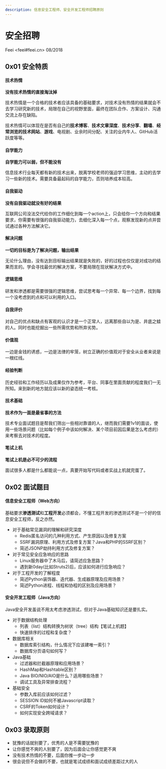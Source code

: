 ```yaml
---
description: 信息安全工程师、安全开发工程师招聘原则
---
```

# 安全招聘

Feei <feei#feei.cn> 08/2018

## 0x01 安全特质

#### 技术热情

**没有技术热情的直接淘汰掉**

技术热情是一个合格的技术者应该具备的基础要求，对技术没有热情的结果就会不去学习研究新的技术，局限在自己的视野里面，最终在团队合作、方案设计、沟通交流上存在缺陷。

技术热情可以体现在是否有自己的**技术博客**、**技术文章深度**、**技术分享**、**翻墙**、**经常浏览的技术网站**、**游戏**、电视剧、业余时间分配、关注的业内牛人、GitHub活跃度等等。

#### 自学能力

**自学能力可以弱，但不能没有**

信息技术行业每天都有新的技术出来，脱离学校老师的强迫学习思维，主动的去学习一些新的技术。需要具备最起码的自学能力，否则培养成本较高。

#### 自我驱动

**没有自我驱动就没有好的结果**

互联网公司没法交代给你的工作细化到每一个action上，只会给你一个方向和结果要求，你需要有很强的自我驱动能力，去细化深入每一个点，观察发现新的点并尝试通过各种方法解决它。

#### 解决问题

**一切的目标是为了解决问题，输出结果**

无论什么理由，没有达到目标输出结果就是失败的，好的过程也仅仅是对成功的结果而言的。学会寻找最优的解决方案，不要局限在现状解决方式中。

#### 逻辑思维

研发和渗透都是需要很强的逻辑思维，尝试思考每一个异常、每一个边界，找到每一个没考虑到的点和可以利用的入口。

#### 自我评价

对自己的优点和缺点有客观的认识才是一个正常人，远离那些自以为是、井底之蛙的人。同时也能挖掘出一些所需优势和所弃劣势。

#### 价值观

一边是金钱的诱惑，一边是法律的牢笼，树立正确的价值观对于安全从业者来说是一根红线。

#### 经验判断

历史经验和工作经历以及成果仅作为参考，平台、同事在里面贡献的程度我们一无所知。来到新的地方就应该以新的姿态统一考核。

#### 技术基础

**技术作为一面是最省事的方法**

技术专业面试题目是帮我们筛出一些相对靠谱的人，继而我们需要1v1的面谈，使用一些场景问题（比如每个例子中该如何解决、某个项目前因后果是怎么考虑的）来考察去对技术的程度。

#### 笔试上机

**笔试上机是必不可少的流程**

面试很多人都是什么都能说一点，真要开始写代码或者实战上机就完蛋了。

## 0x02 面试题目

#### 信息安全工程师（Web方向）

基础要求**渗透测试**和**工程开发**必须都会，不懂工程开发的渗透测试不是一个好的信息安全工程师，反之亦然。

- 对于基础常见漏洞的理解和研究深度
  - Redis匿名访问的几种利用方式、产生原因以及修复方案
  - SSRF漏洞原理、利用方式及修复方案？Java和PHP的SSRF区别？
  - 简述JSONP劫持利用方式及修复方案？
- 对于常见安全应急响应的思路
  - Linux服务器中了木马后，请简述应急思路？
  - 遇到新0day(比如Struts2)后，应该如何进行应急响应？
- 对于工程开发的了解程度
  - 简述Python装饰器、迭代器、生成器原理及应用场景？
  - 简述Python进程、线程和协程的区别及应用场景？

#### 安全开发工程师（Java方向）

Java安全开发虽说不用太考虑渗透测试，但对于Java基础知识还是要扎实。

- 对于数据结构处理
  - 列表（list）结构转换为树状（tree）结构【笔试上机题】
  - 快速排序的过程和复杂度？
- 数据库相关
  - 数据库索引结构，什么情况下应该建唯一索引？
  - 数据库分页语句如何写？
- Java基础
  - 过滤器和拦截器原理和应用场景？
  - HashMap和Hashtable区别？
  - Java BIO/NIO/AIO是什么？适用哪些场景？
  - 调试工具及异常排查流程？
- 基础安全
  - 参数入库前应该如何过滤？
  - SESSION ID如何不被Javascript读取？
  - CSRF的Token如何设计？
  - 如何实现安全跨域请求？

## 0x03 录取原则

- 犹豫的话就别要了，优秀的人是不需要犹豫的
- 让你感觉不爽的人别要了，因为后面会让你感觉更不爽
- 没有技术热情的不要，后面你推一步动一步
- 很会说但不会做的不要，也就是笔试成绩和面试成绩差距过大的人